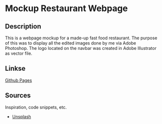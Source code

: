 # Mockup Restaurant Webpage

## Description

This is a webpage mockup for a made-up fast food restaurant. The purpose of this was to display all the edited images done by me via Adobe Photoshop.
The logo located on the navbar was created in Adobe Illustrator as vector file.

## Linkse

[Github Pages](https://joethyr.github.io/restaurant-website/)

## Sources

Inspiration, code snippets, etc.
* [Unsplash](https://unsplash.com/)
